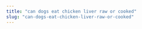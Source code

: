 ```yaml
---
title: "can dogs eat chicken liver raw or cooked"
slug: "can-dogs-eat-chicken-liver-raw-or-cooked"
---
```


